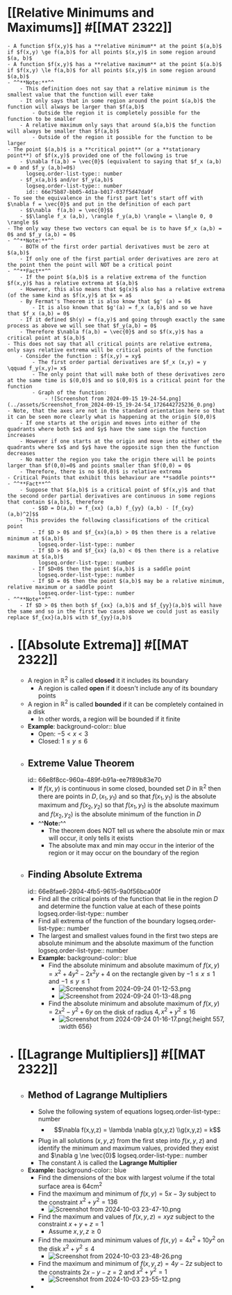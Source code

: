 # [[Relative Minimums and Maximums]] #[[MAT 2322]]
	- A function $f(x,y)$ has a **relative minimum** at the point $(a,b)$ if $f(x,y) \ge f(a,b)$ for all points $(x,y)$ in some region around $(a, b)$
	- A function $f(x,y)$ has a **relative maximum** at the point $(a.b)$ if $f(x,y) \le f(a,b)$ for all points $(x,y)$ in some region around $(a,b)$
	- ^^**Note:**^^
		- This definition does not say that a relative minimum is the smallest value that the function will ever take
		- It only says that in some region around the point $(a,b)$ the function will always be larger than $f(a,b)$
			- Outside the region it is completely possible for the function to be smaller
		- A relative maximum only says that around $(a,b)$ the function will always be smaller than $f(a,b)$
			- Outside of the region it possible for the function to be larger
	- The point $(a,b)$ is a **critical point** (or a **stationary point**) of $f(x,y)$ provided one of the following is true
		- $\nabla f(a,b) = \vec{0}$ (equivalent to saying that $f_x (a,b) = 0 and $f_y (a,b)=0$)
		  logseq.order-list-type:: number
		- $f_x(a,b)$ and/or $f_y(a,b)$
		  logseq.order-list-type:: number
		  id:: 66e75b87-bb05-4d1a-b017-037f5d47da9f
	- To see the equivalence in the first part let's start off with $\nabla f = \vec{0}$ and put in the definition of each part
		- $$\nabla  f(a,b) = \vec{0}$$
		- $$\langle f_x (a,b), \rangle f_y(a,b) \rangle = \langle 0, 0 \rangle $$
	- The only way these two vectors can equal be is to have $f_x (a,b) = 0$ and $f_y (a,b) = 0$
	- ^^**Note:**^^
		- BOTH of the first order partial derivatives must be zero at $(a,b)$
		- If only one of the first partial order derivatives are zero at the point then the point will NOT be a critical point
	- ^^**Fact**^^
		- If the point $(a,b)$ is a relative extrema of the function $f(x,y)$ has a relative extrema at $(a,b)$
		- However, this also means that $g(x)$ also has a relative extrema (of the same kind as $f(x,y)$ at $x = a$
		- By Fermat's Theorem it is also know that $g' (a) = 0$
			- It is also known that $g'(a) = f_x (a,b)$ and so we have that $f_x (a,b) = 0$
		- If it defined $h(y) = f(a,y)$ and going through exactly the same process as above we will see that $f_y(a,b) = 0$
		- Therefore $\nabla f(a,b) = \vec{0}$ and so $f(x,y)$ has a critical point at $(a,b)$
	- This does not say that all critical points are relative extrema, only says relative extrema will be critical points of the function
		- Consider the function : $f(x,y) = xy$
			- The first order partial derivatives are $f_x (x,y) = y \qquad f_y(x,y)= x$
			- The only point that will make both of these derivatives zero at the same time is $(0,0)$ and so $(0,0)$ is a critical point for the function
			- Graph of the function:
				- ![Screenshot from 2024-09-15 19-24-54.png](../assets/Screenshot_from_2024-09-15_19-24-54_1726442725236_0.png)
	- Note, that the axes are not in the standard orientation here so that it can be seen more clearly what is happening at the origin $(0,0)$
		- If one starts at the origin and moves into either of the quadrants where both $x$ and $y$ have the same sign the function increases
		- However if one starts at the origin and move into either of the quadrants where $x$ and $y$ have the opposite sign then the function decreases
		- No matter the region you take the origin there will be points larger than $f(0,0)=0$ and points smaller than $f(0,0) = 0$
		- Therefore, there is no $(0,0)$ is relative extrema
	- Critical Points that exhibit this behaviour are **saddle points**
	- ^^**Fact**^^
		- Suppose that $(a,b)$ is a critical point of $f(x,y)$ and that the second order partial derivatives are continuous in some regions that contain $(a,b)$, therefore
			- $$D = D(a,b) = f_{xx} (a,b) f_{yy} (a,b) - [f_{xy} (a,b)^2]$$
		- This provides the following classifications of the critical point
			- If $D > 0$ and $f_{xx}(a,b) > 0$ then there is a relative minimum at $(a,b)$
			  logseq.order-list-type:: number
			- If $D > 0$ and $f_{xx} (a,b) < 0$ then there is a relative maximum at $(a,b)$
			  logseq.order-list-type:: number
			- If $D<0$ then the point $(a,b)$ is a saddle point
			  logseq.order-list-type:: number
			- If $D = 0$ then the point $(a,b)$ may be a relative minimum, relative maximum or a saddle point
			  logseq.order-list-type:: number
	- ^^**Note**^^
		- If $D > 0$ then both $f_{xx} (a,b)$ and $f_{yy}(a,b)$ will have the same and so in the first two cases above we could just as easily replace $f_{xx}(a,b)$ with $f_{yy}(a,b)$
- # [[Absolute Extrema]] #[[MAT 2322]]
	- A region in $\mathbb{R}^2$ is called **closed** it it includes its boundary
		- A region is called **open** if it doesn't include any of its boundary points
	- A region in $\mathbb{R}^2$ is called **bounded** if it can be completely contained in a disk
		- In other words, a region will be bounded if it finite
	- **Example**:
	  background-color:: blue
		- Open: $-5 < x < 3$
		- Closed: $1\le y \le 6$
	- ## Extreme Value Theorem
	  id:: 66e8f8cc-960a-489f-b91a-ee7f89b83e70
		- If $f(x,y)$ is continuous in some closed, bounded set $D$ in $\mathbb{R}^2$ then there are points in $D, (x_1, y_1)$ and so that $f(x_1, y_1)$ is the absolute maximum and $f(x_2, y_2)$ so that $f(x_1, y_1)$ is the absolute maximum and $f(x_2, y_2)$ is the absolute minimum of the function in $D$
		- ^^**Note:**^^
			- The theorem does NOT tell us where the absolute min or max will occur, it only tells it exists
			- The absolute max and min may occur in the interior of the region or it may occur on the boundary of the region
	- ## Finding Absolute Extrema
	  id:: 66e8fae6-2804-4fb5-9615-9a0f56bca00f
		- Find all the critical points of the function that lie in the region $D$ and determine the function value at each of these points
		  logseq.order-list-type:: number
		- Find all extrema of the function of the boundary
		  logseq.order-list-type:: number
		- The largest and smallest values found in the first two steps are absolute minimum and the absolute maximum of the function
		  logseq.order-list-type:: number
		- **Example:**
		  background-color:: blue
			- Find the absolute minimum and absolute maximum of $f(x,y) = x^2 + 4y^2 -2x^2y + 4$ on the rectangle given by $-1 \le x \le 1$ and $-1 \le y \le 1$
				- ![Screenshot from 2024-09-24 01-12-53.png](../assets/Screenshot_from_2024-09-24_01-12-53_1727154946230_0.png)
				- ![Screenshot from 2024-09-24 01-13-48.png](../assets/Screenshot_from_2024-09-24_01-13-48_1727154858448_0.png)
			- Find the absolute minimum and absolute maximum of $f(x,y) = 2x^2 - y^2 +6y$ on the disk of radius $4, x^2 + y^2 \le 16$
				- ![Screenshot from 2024-09-24 01-16-17.png](../assets/Screenshot_from_2024-09-24_01-16-17_1727154993383_0.png){:height 557, :width 656}
- # [[Lagrange Multipliers]] #[[MAT 2322]]
	- ## Method of Lagrange Multipliers
		- Solve the following system of equations
		  logseq.order-list-type:: number
			- $$\nabla f(x,y,z) = \lambda \nabla g(x,y,z) \\g(x,y,z) = k$$
		- Plug in all solutions $(x,y,z)$ from the first step into $f(x,y,z)$ and identify the minimum and maximum values, provided they exist and $\nabla g \ne \vec{0}$
		  logseq.order-list-type:: number
		- The constant $\lambda$ is called the **Lagrange Multiplier**
	- **Example:**
	  background-color:: blue
		- Find the dimensions of the box with largest volume if the total surface area is $64 \text{cm}^2$
		- Find the maximum and minimum of $f(x,y) = 5x -3y$ subject to the constraint $x^2+y^2 = 136$
			- ![Screenshot from 2024-10-03 23-47-10.png](../assets/Screenshot_from_2024-10-03_23-47-10_1728013647472_0.png)
		- Find the maximum and values of $f(x,y,z) = xyz$ subject to the constraint $x+y+z=1$
			- Assume $x,y,z \ge 0$
		- Find the maximum and minimum values of $f(x,y) = 4x^2 + 10y^2$ on the disk $x^2 +y^2 \le 4$
			- ![Screenshot from 2024-10-03 23-48-26.png](../assets/Screenshot_from_2024-10-03_23-48-26_1728013882742_0.png)
		- Find the maximum and minimum of $f(x,y,z) = 4y - 2z$ subject to the constraints $2x-y-z=2$ and $x^2 + y^2 =1$
			- ![Screenshot from 2024-10-03 23-55-12.png](../assets/Screenshot_from_2024-10-03_23-55-12_1728014140625_0.png)
		-